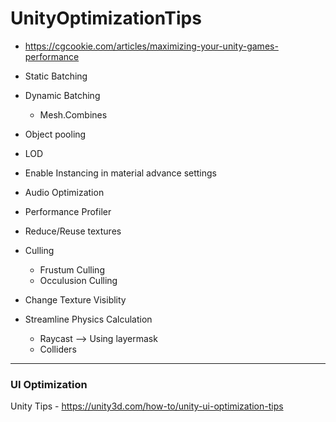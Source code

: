 # UnityOptimizationTips


* https://cgcookie.com/articles/maximizing-your-unity-games-performance


* Static Batching
* Dynamic Batching
   * Mesh.Combines  
* Object pooling
* LOD
* Enable Instancing in material advance settings
* Audio Optimization 
* Performance Profiler
* Reduce/Reuse textures
* Culling
  * Frustum Culling
  * Occulusion Culling
* Change Texture Visiblity
* Streamline Physics Calculation
  * Raycast --> Using layermask
  * Colliders

----
### UI Optimization

Unity Tips - https://unity3d.com/how-to/unity-ui-optimization-tips
